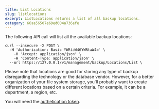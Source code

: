 ```yaml
---
title: List Locations
slug: listlocations
excerpt: ListLocations returns a list of all backup locations.
category: 66aa56507e69ed004a736efe
---
```


The following API call will list all the available backup locations:

```shell
curl --insecure -X POST \
  -H 'Authorization: Basic YWRtaW46YWRtaW4=' \
	-H 'Accept: application/json' \
	-H 'Content-Type: application/json' \
  --url https://127.0.0.1/v1/management/backup/Locations/List \
```

Please note that locations are good for storing any type of backup disregarding the technology or the database vendor. However, for a better organization of your file system storage, you'll probably want to create different locations based on a certain criteria. For example, it can be a department, a region, etc.

You will need the [authetication token](ref:authentication).

